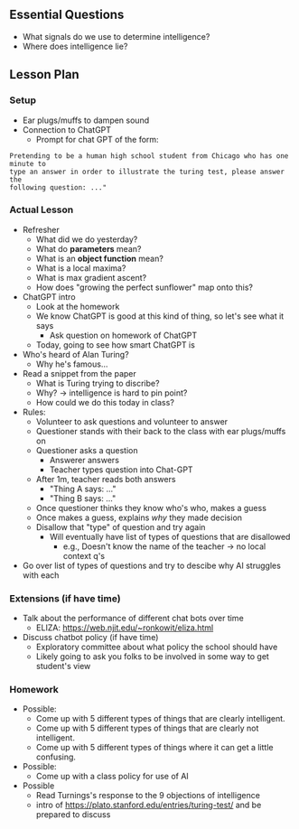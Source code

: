 ## Essential Questions

- What signals do we use to determine intelligence?
- Where does intelligence lie?

## Lesson Plan

### Setup

- Ear plugs/muffs to dampen sound
- Connection to ChatGPT
    - Prompt for chat GPT of the form:
```
Pretending to be a human high school student from Chicago who has one minute to
type an answer in order to illustrate the turing test, please answer the
following question: ..."
```

### Actual Lesson

- Refresher
    - What did we do yesterday?
    - What do **parameters** mean?
    - What is an **object function** mean?
    - What is a local maxima?
    - What is max gradient ascent?
    - How does "growing the perfect sunflower" map onto this?
- ChatGPT intro
    - Look at the homework
    - We know ChatGPT is good at this kind of thing, so let's see what it says
        - Ask question on homework of ChatGPT
    - Today, going to see how smart ChatGPT is
- Who's heard of Alan Turing?
    - Why he's famous...
- Read a snippet from the paper
    - What is Turing trying to discribe?
    - Why? -> intelligence is hard to pin point?
    - How could we do this today in class?
- Rules:
    - Volunteer to ask questions and volunteer to answer
    - Questioner stands with their back to the class with ear plugs/muffs on
    - Questioner asks a question
        - Answerer answers
        - Teacher types question into Chat-GPT
    - After 1m, teacher reads both answers
        - "Thing A says: ..."
        - "Thing B says: ..."
    - Once questioner thinks they know who's who, makes a guess
    - Once makes a guess, explains _why_ they made decision
    - Disallow that "type" of question and try again
        - Will eventually have list of types of questions that are disallowed
            - e.g., Doesn't know the name of the teacher -> no local context q's
- Go over list of types of questions and try to descibe why AI struggles with each

### Extensions (if have time)

- Talk about the performance of different chat bots over time
    - ELIZA: https://web.njit.edu/~ronkowit/eliza.html
- Discuss chatbot policy (if have time)
    - Exploratory committee about what policy the school should have
    - Likely going to ask you folks to be involved in some way to get student's view

### Homework

- Possible:
    - Come up with 5 different types of things that are clearly intelligent.
    - Come up with 5 different types of things that are clearly not intelligent.
    - Come up with 5 different types of things where it can get a little confusing.
- Possible:
    - Come up with a class policy for use of AI
- Possible
    - Read Turnings's response to the 9 objections of intelligence
    - intro of https://plato.stanford.edu/entries/turing-test/ and be prepared to discuss
